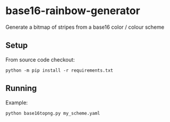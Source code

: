 # base16-rainbow-generator

Generate a bitmap of stripes from a base16 color / colour scheme

## Setup

From source code checkout:

    python -m pip install -r requirements.txt

## Running

Example:

    python base16topng.py my_scheme.yaml
